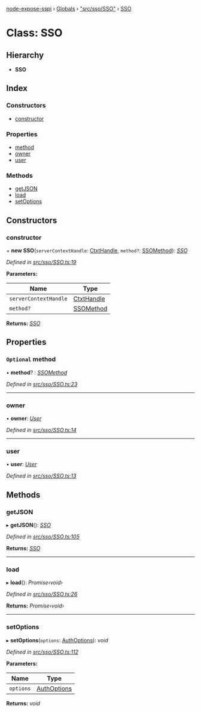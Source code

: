 [node-expose-sspi](../README.md) › [Globals](../globals.md) › ["src/sso/SSO"](../modules/_src_sso_sso_.md) › [SSO](_src_sso_sso_.sso.md)

# Class: SSO

## Hierarchy

* **SSO**

## Index

### Constructors

* [constructor](_src_sso_sso_.sso.md#constructor)

### Properties

* [method](_src_sso_sso_.sso.md#optional-method)
* [owner](_src_sso_sso_.sso.md#owner)
* [user](_src_sso_sso_.sso.md#user)

### Methods

* [getJSON](_src_sso_sso_.sso.md#getjson)
* [load](_src_sso_sso_.sso.md#load)
* [setOptions](_src_sso_sso_.sso.md#setoptions)

## Constructors

###  constructor

\+ **new SSO**(`serverContextHandle`: [CtxtHandle](../interfaces/_lib_sspi_d_.ctxthandle.md), `method?`: [SSOMethod](../modules/_src_sso_sso_.md#ssomethod)): *[SSO](_src_sso_sso_.sso.md)*

*Defined in [src/sso/SSO.ts:19](https://github.com/jlguenego/node-expose-sspi/blob/2cf7b18/src/sso/SSO.ts#L19)*

**Parameters:**

Name | Type |
------ | ------ |
`serverContextHandle` | [CtxtHandle](../interfaces/_lib_sspi_d_.ctxthandle.md) |
`method?` | [SSOMethod](../modules/_src_sso_sso_.md#ssomethod) |

**Returns:** *[SSO](_src_sso_sso_.sso.md)*

## Properties

### `Optional` method

• **method**? : *[SSOMethod](../modules/_src_sso_sso_.md#ssomethod)*

*Defined in [src/sso/SSO.ts:23](https://github.com/jlguenego/node-expose-sspi/blob/2cf7b18/src/sso/SSO.ts#L23)*

___

###  owner

• **owner**: *[User](../interfaces/_src_sso_interfaces_.user.md)*

*Defined in [src/sso/SSO.ts:14](https://github.com/jlguenego/node-expose-sspi/blob/2cf7b18/src/sso/SSO.ts#L14)*

___

###  user

• **user**: *[User](../interfaces/_src_sso_interfaces_.user.md)*

*Defined in [src/sso/SSO.ts:13](https://github.com/jlguenego/node-expose-sspi/blob/2cf7b18/src/sso/SSO.ts#L13)*

## Methods

###  getJSON

▸ **getJSON**(): *[SSO](_src_sso_sso_.sso.md)*

*Defined in [src/sso/SSO.ts:105](https://github.com/jlguenego/node-expose-sspi/blob/2cf7b18/src/sso/SSO.ts#L105)*

**Returns:** *[SSO](_src_sso_sso_.sso.md)*

___

###  load

▸ **load**(): *Promise‹void›*

*Defined in [src/sso/SSO.ts:26](https://github.com/jlguenego/node-expose-sspi/blob/2cf7b18/src/sso/SSO.ts#L26)*

**Returns:** *Promise‹void›*

___

###  setOptions

▸ **setOptions**(`options`: [AuthOptions](../interfaces/_src_sso_interfaces_.authoptions.md)): *void*

*Defined in [src/sso/SSO.ts:112](https://github.com/jlguenego/node-expose-sspi/blob/2cf7b18/src/sso/SSO.ts#L112)*

**Parameters:**

Name | Type |
------ | ------ |
`options` | [AuthOptions](../interfaces/_src_sso_interfaces_.authoptions.md) |

**Returns:** *void*
